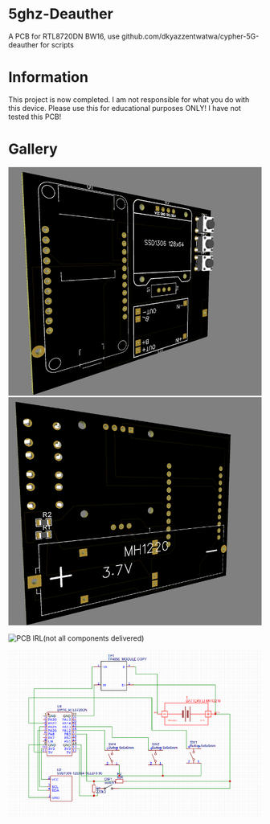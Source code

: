 # 5ghz-Deauther
A PCB for RTL8720DN BW16, use  github.com/dkyazzentwatwa/cypher-5G-deauther for scripts

# Information
This project is now completed. I am not responsible for what you do with this device. Please use this for educational purposes ONLY!
I have not tested this PCB!

# Gallery

![PCB (front)](https://github.com/HOGANCLAN236/5ghz-Deauther/blob/main/Gallery/Screenshot%202025-06-20%20162943.png)
![PCB (back)](https://github.com/HOGANCLAN236/5ghz-Deauther/blob/main/Gallery/image_2025-06-20_163043465.png)

![PCB IRL(not all components delivered)]()


![Schematic](https://github.com/HOGANCLAN236/5ghz-Deauther/blob/main/image_2025-06-04_095137747.png)

